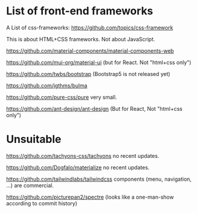 # List of front-end frameworks

A List of css-frameworks: https://github.com/topics/css-framework

This is about HTML+CSS frameworks. Not about JavaScript.


https://github.com/material-components/material-components-web

https://github.com/mui-org/material-ui (but for React. Not "html+css only")

https://github.com/twbs/bootstrap (Bootstrap5 is not released yet)

https://github.com/jgthms/bulma


https://github.com/pure-css/pure very small.


https://github.com/ant-design/ant-design (But for React, Not "html+css only")

# Unsuitable

https://github.com/tachyons-css/tachyons no recent updates.

https://github.com/Dogfalo/materialize no recent updates.

https://github.com/tailwindlabs/tailwindcss components (menu, navigation, ...) are commercial.

https://github.com/picturepan2/spectre (looks like a one-man-show according to commit history)
